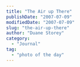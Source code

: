 ```yaml
---
title: "The Air up There"
publishDate: "2007-07-09"
modifiedDate: "2007-07-09"
slug: "the-air-up-there"
author: "Duane Storey"
category:
  - "Journal"
tag:
  - "photo of the day"
---
```


